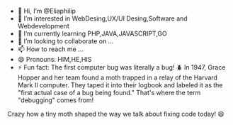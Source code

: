- 👋 Hi, I’m @Eliaphilip
- 👀 I’m interested in WebDesing,UX/UI Desing,Software and Webdevelopment
- 🌱 I’m currently learning PHP,JAVA,JAVASCRIPT,GO
- 💞️ I’m looking to collaborate on ...
- 📫 How to reach me ...
- 😄 Pronouns: HIM,HE,HIS
- ⚡ Fun fact: The first computer bug was literally a bug! 🪲 In 1947, Grace Hopper and her team found a moth trapped in a relay of the Harvard Mark II computer. They taped it into their logbook and labeled it as the "first actual case of a bug being found." That's where the term "debugging" comes from!

Crazy how a tiny moth shaped the way we talk about fixing code today! 😆

<!---
Eliaphilip/Eliaphilip is a ✨ special ✨ repository because its `README.md` (this file) appears on your GitHub profile.
You can click the Preview link to take a look at your changes.
--->
